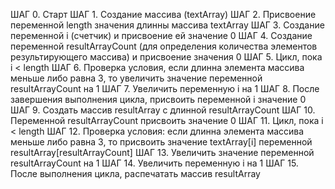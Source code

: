 ШАГ 0. Старт
ШАГ 1. Создание массива (textArray)
ШАГ 2. Присвоение переменной length значения длинны массива textArray
ШАГ 3. Создание переменной i (счетчик) и присвоение ей значение 0
ШАГ 4. Создание переменной resultArrayCount (для определения количества элементов результирующего массива) и присвоение значения 0
ШАГ 5. Цикл, пока i < length
ШАГ 6. Проверка условия, если длинна элемента массива меньше либо равна 3, то увеличить значение переменной resultArrayCount на 1
ШАГ 7. Увеличить переменную i на 1
ШАГ 8. После завершения выполнения цикла, присвоить переменной i значение 0
ШАГ 9. Создать массив resultArray с длинной resultArrayCount
ШАГ 10. Переменной resultArrayCount присвоить значение 0
ШАГ 11. Цикл, пока i < length
ШАГ 12. Проверка условия: если длинна элемента массива меньше либо равна 3, то присвоить значение textArray[i] переменной resultArray[resultArrayCount]
ШАГ 13. Увеличить значение переменной resultArrayCount на 1
ШАГ 14. Увеличить переменную i на 1
ШАГ 15. После выполнения цикла, распечатать массив resultArray
